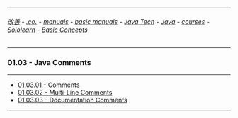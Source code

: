 
---

###### [改善](https://github.com/ttltrk/0C/blob/master/README.MD) - [.co.](https://github.com/ttltrk/PRG/blob/master/CODING.MD) - [manuals](https://github.com/ttltrk/PRG/blob/master/MAN.MD) - [basic manuals](https://github.com/ttltrk/PRG/blob/master/MANUALS.MD) - [Java Tech](https://github.com/ttltrk/PRG/blob/master/JAVA/DOC/JT/JT.MD) - [Java](https://github.com/ttltrk/PRG/blob/master/JAVA/DOC/OJM/OJM.MD) - [courses](https://github.com/ttltrk/PRG/blob/master/JAVA/DOC/CM/JT.MD) - [Sololearn](https://github.com/ttltrk/PRG/blob/master/JAVA/DOC/SL/SL.MD) - [Basic Concepts](https://github.com/ttltrk/PRG/blob/master/JAVA/DOC/SL/01/01.MD)

---

### 01.03 - Java Comments

---

* [01.03.01 - Comments](https://github.com/ttltrk/PRG/blob/master/JAVA/DOC/SL/01/0103/010301/010301.MD)
* [01.03.02 - Multi-Line Comments](https://github.com/ttltrk/PRG/blob/master/JAVA/DOC/SL/01/0103/010302/010302.MD)
* [01.03.03 - Documentation Comments](https://github.com/ttltrk/PRG/blob/master/JAVA/DOC/SL/01/0103/010303/010303.MD)

---

